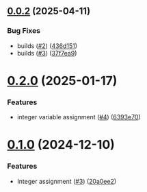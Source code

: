 ## [0.0.2](https://github.com/MathPtt/MathPotato/compare/0.0.1...0.0.2) (2025-04-11)


### Bug Fixes

* builds ([#2](https://github.com/MathPtt/MathPotato/issues/2)) ([436d151](https://github.com/MathPtt/MathPotato/commit/436d151409fee4e5f582d4cbd1a72132088d4616))
* builds ([#3](https://github.com/MathPtt/MathPotato/issues/3)) ([37f7ea9](https://github.com/MathPtt/MathPotato/commit/37f7ea92d230cd1bd4c639d4215f96011a0051b0))

# [0.2.0](https://github.com/PotatoLang/Potato/compare/0.1.0...0.2.0) (2025-01-17)


### Features

* integer variable assignment ([#4](https://github.com/PotatoLang/Potato/issues/4)) ([6393e70](https://github.com/PotatoLang/Potato/commit/6393e7059aec1b5b21ea5a8e44f972f5f515307f))

# [0.1.0](https://github.com/PotatoLang/Potato/compare/0.0.1...0.1.0) (2024-12-10)


### Features

* Integer assignment ([#3](https://github.com/PotatoLang/Potato/issues/3)) ([20a0ee2](https://github.com/PotatoLang/Potato/commit/20a0ee20557a5aeaace349dee068f7a20069470f))
